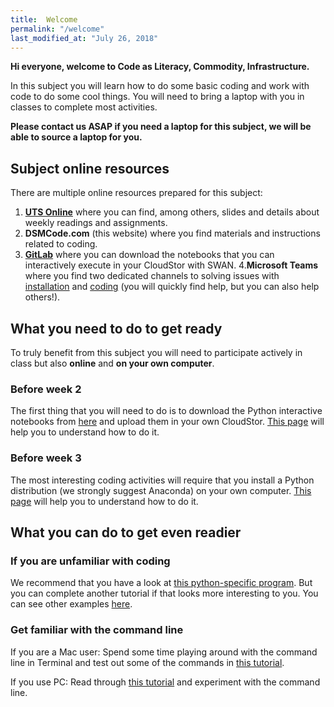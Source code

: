 ```yaml
---
title:  Welcome
permalink: "/welcome"
last_modified_at: "July 26, 2018"
---
```


**Hi everyone, welcome to Code as Literacy, Commodity, Infrastructure.**

In this subject you will learn how to do some basic coding and work with code to do some cool things. You will need to bring a laptop with you in classes to complete most activities.

**Please contact us ASAP if you need a laptop for this subject, we will be able to source a laptop for you.**


## Subject online resources

There are multiple online resources prepared for this subject:

1. **[UTS Online](https://online.uts.edu.au)** where you can find, among others, slides and details about weekly readings and assignments.
2. **DSMCode.com** (this website) where you find materials and instructions related to coding.
3. **[GitLab](https://code.research.uts.edu.au/143852/code-as-literacy-jupyter-notebooks/tree/master)**  where you can download the notebooks that you can interactively execute in your CloudStor with SWAN.
4.**Microsoft Teams** where you find two dedicated channels to solving issues with [installation](https://teams.microsoft.com/l/channel/19%3ab3c25b4281a940fb83a636837df86469%40thread.skype/Installation%2520issues?groupId=6b2b6609-a95b-40a2-8570-91455f3f78ba&tenantId=e8911c26-cf9f-4a9c-878e-527807be8791) and [coding](https://teams.microsoft.com/l/channel/19%3a769484749865406984d5d97a4bf7d25c%40thread.skype/Coding%2520issues?groupId=6b2b6609-a95b-40a2-8570-91455f3f78ba&tenantId=e8911c26-cf9f-4a9c-878e-527807be8791) (you will quickly find help, but you can also help others!).

## What you need to do to get ready

To truly benefit from this subject you will need to participate actively in class but also **online** and **on your own computer**.

### Before week 2

The first thing that you will need to do is to download the Python interactive notebooks from [here](https://code.research.uts.edu.au/143852/code-as-literacy-jupyter-notebooks/-/archive/master/code-as-literacy-jupyter-notebooks-master.zip) and upload them in your own CloudStor. [This page]() will help you to understand how to do it.

### Before week 3

The most interesting coding activities will require that you install a Python distribution (we strongly suggest Anaconda) on your own computer. [This page]() will help you to understand how to do it.

## What you can do to get even readier

### If you are unfamiliar with coding

We recommend that you have a look at [this python-specific program](https://hourofpython.trinket.io/a-visual-introduction-to-python#/welcome/an-hour-of-code). But you can complete another tutorial if that looks more interesting to you. You can see other examples [here](https://code.org/learn).

### Get familiar with the command line

If you are a Mac user: Spend some time playing around with the command line in Terminal and test out some of the commands in [this tutorial](https://www.lifehacker.com.au/2010/09/a-command-line-primer-for-beginners/).

If you use PC: Read through [this tutorial](http://www.digitalcitizen.life/command-prompt-how-use-basic-commands) and experiment with the command line.
